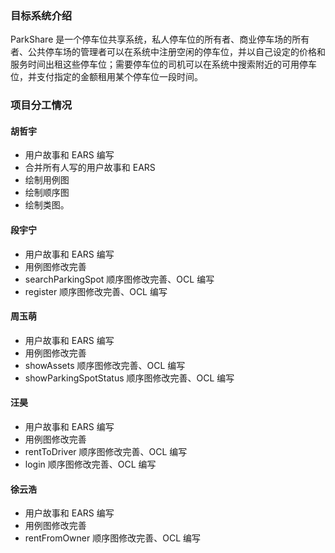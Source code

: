 ### 目标系统介绍

ParkShare 是一个停车位共享系统，私人停车位的所有者、商业停车场的所有者、公共停车场的管理者可以在系统中注册空闲的停车位，并以自己设定的价格和服务时间出租这些停车位；需要停车位的司机可以在系统中搜索附近的可用停车位，并支付指定的金额租用某个停车位一段时间。

### 项目分工情况

#### 胡哲宇

- 用户故事和 EARS 编写
- 合并所有人写的用户故事和 EARS
- 绘制用例图
- 绘制顺序图
- 绘制类图。

#### 段宇宁

- 用户故事和 EARS 编写
- 用例图修改完善
- searchParkingSpot 顺序图修改完善、OCL 编写
- register 顺序图修改完善、OCL 编写

#### 周玉萌

- 用户故事和 EARS 编写
- 用例图修改完善
- showAssets 顺序图修改完善、OCL 编写
- showParkingSpotStatus 顺序图修改完善、OCL 编写

#### 汪昊

- 用户故事和 EARS 编写
- 用例图修改完善
- rentToDriver 顺序图修改完善、OCL 编写
- login 顺序图修改完善、OCL 编写

#### 徐云浩

- 用户故事和 EARS 编写
- 用例图修改完善
- rentFromOwner 顺序图修改完善、OCL 编写

